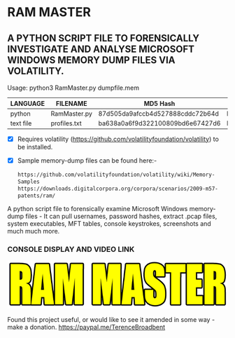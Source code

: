 # RAM MASTER
## A PYTHON SCRIPT FILE TO FORENSICALLY INVESTIGATE AND ANALYSE MICROSOFT WINDOWS MEMORY DUMP FILES VIA VOLATILITY.

Usage: python3 RamMaster.py dumpfile.mem

| LANGUAGE  | FILENAME         | MD5 Hash                         | VERSION     |
|------     |------            | -------                          | ------      |
| python    | RamMaster.py     | 87d505da9afccb4d527888cddc72b64d | Reminiscent |
| text file | profiles.txt     | ba638a0a6f9d322100809bd6e67427d6 | Reminiscent |

- [x] Requires volatility (https://github.com/volatilityfoundation/volatility) to be installed.
- [x] Sample memory-dump files can be found here:-</br>

      https://github.com/volatilityfoundation/volatility/wiki/Memory-Samples
      https://downloads.digitalcorpora.org/corpora/scenarios/2009-m57-patents/ram/

A python script file to forensically examine Microsoft Windows memory-dump files - It can pull usernames, password hashes, extract .pcap files, system executables, MFT tables, console keystrokes, screenshots and much much more.

### CONSOLE DISPLAY AND VIDEO LINK
[![RamMater](https://github.com/BroadbentT/RAM-MASTER/blob/master/picture1.png)](https://youtu.be/qu3LE98fbzY "RamMaster")

Found this project useful, or would like to see it amended in some way - make a donation.
https://paypal.me/TerenceBroadbent
